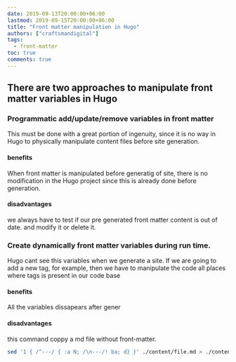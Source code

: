 ```yaml
---
date: 2019-09-13T20:00:00+06:00
lastmod: 2019-09-15T20:00:00+06:00
title: "Front matter manipulation in Hugo"
authors: ["craftsmandigital"]
tags:
  - front-matter 
toc: true
comments: true
---
```


## There are two approaches to manipulate front matter variables in Hugo

### Programmatic add/update/remove variables in front matter
This must be done with a great portion of ingenuity, since it is no way in Hugo to physically manipulate content files before site generation.

#### benefits
When front matter is manipulated before generatig of site, there is no modification in the Hugo project since this is already done before generation.

#### disadvantages
we always have to test if our pre generated front matter content is out of date. and modify it or delete it.

### Create dynamically front matter variables during run time.
Hugo cant see this variables when we generate a site. If we are going to add a new tag, for example, then we have to manipulate the code all places where tags is present in our code base

#### benefits
All the variables dissapears after gener

#### disadvantages





this command coppy a md file without front-matter.

```bash
sed '1 { /^---/ { :a N; /\n---/! ba; d} }' ./content/file.md > ./content/nomater.md
```
<!--stackedit_data:
eyJoaXN0b3J5IjpbMjAxMzg5NDc1M119
-->